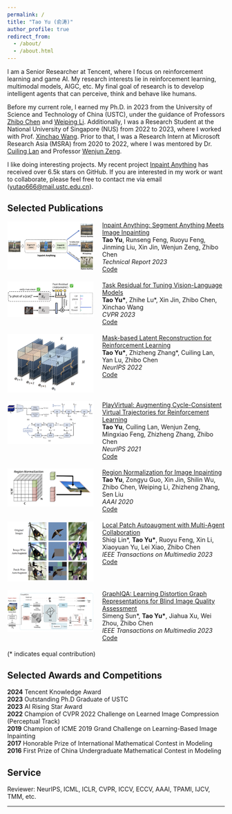 ```yaml
---
permalink: /
title: "Tao Yu (俞涛)"
author_profile: true
redirect_from: 
  - /about/
  - /about.html
---
```


I am a Senior Researcher at Tencent, where I focus on reinforcement learning and game AI. My research interests lie in reinforcement learning, multimodal models, AIGC, etc. My final goal of research is to develop intelligent agents that can perceive, think and behave like humans.

Before my current role, I earned my Ph.D. in 2023 from the University of Science and Technology of China (USTC), under the guidance of Professors [Zhibo Chen](https://faculty.ustc.edu.cn/chenzhibo/) and [Weiping Li](https://ieeexplore.ieee.org/author/37349978300). Additionally, I was a Research Student at the National University of Singapore (NUS) from 2022 to 2023, where I worked with Prof. [Xinchao Wang](https://sites.google.com/site/sitexinchaowang/). Prior to that, I was a Research Intern at Microsoft Research Asia (MSRA) from 2020 to 2022, where I was mentored by Dr. [Cuiling Lan](https://www.microsoft.com/en-us/research/people/culan/) and Professor [Wenjun Zeng](https://www.eitech.edu.cn/?p=leader-Wenjun%20Zeng&tid=19&lang=en).

I like doing interesting projects. My recent project [Inpaint Anything](https://github.com/geekyutao/inpaint-anything) has received over 6.5k stars on GitHub. If you are interested in my work or want to collaborate, please feel free to contact me via email (yutao666@mail.ustc.edu.cn).


Selected Publications
------
<div class="publication" style="display: flex; align-items: flex-start; margin-bottom: 20px;">
  <img src="../images/inpaint-anything.png" alt="Paper Image 1" style="max-width: 200px; height: auto; margin-right: 20px;">
  <div class="publication-details">
    <a href="https://arxiv.org/pdf/2304.06790">Inpaint Anything: Segment Anything Meets Image Inpainting</a><br>
    <b>Tao Yu</b>, Runseng Feng, Ruoyu Feng, Jinming Liu, Xin Jin, Wenjun Zeng, Zhibo Chen <br>
    <em>Technical Report 2023</em> <br>
    <a href="https://github.com/geekyutao/Inpaint-Anything">Code</a>
  </div>
</div>

<div class="publication" style="display: flex; align-items: flex-start; margin-bottom: 20px;">
  <img src="../images/taskres.png" alt="Paper Image 2" style="max-width: 200px; height: auto; margin-right: 20px;">
  <div class="publication-details">
    <a href="https://arxiv.org/pdf/2211.10277">Task Residual for Tuning Vision-Language Models</a><br>
    <b>Tao Yu*</b>, Zhihe Lu*, Xin Jin, Zhibo Chen, Xinchao Wang <br>
    <em>CVPR 2023</em> <br>
    <a href="https://github.com/geekyutao/TaskRes">Code</a>
  </div>
</div>

<div class="publication" style="display: flex; align-items: flex-start; margin-bottom: 20px;">
  <img src="../images/mlr.png" alt="Paper Image 2" style="max-width: 200px; height: auto; margin-right: 20px;">
  <div class="publication-details">
    <a href="https://arxiv.org/pdf/2201.12096">Mask-based Latent Reconstruction for Reinforcement Learning</a><br>
    <b>Tao Yu*</b>, Zhizheng Zhang*, Cuiling Lan, Yan Lu, Zhibo Chen <br>
    <em>NeurIPS 2022</em> <br>
    <a href="https://github.com/microsoft/Mask-based-Latent-Reconstruction">Code</a>
  </div>
</div>

<div class="publication" style="display: flex; align-items: flex-start; margin-bottom: 20px;">
  <img src="../images/playvirtual.png" alt="Paper Image 2" style="max-width: 200px; height: auto; margin-right: 20px;">
  <div class="publication-details">
    <a href="https://arxiv.org/pdf/2106.04152">PlayVirtual: Augmenting Cycle-Consistent Virtual Trajectories for Reinforcement Learning</a><br>
    <b>Tao Yu</b>, Cuiling Lan, Wenjun Zeng, Mingxiao Feng, Zhizheng Zhang, Zhibo Chen <br>
    <em>NeurIPS 2021</em> <br>
    <a href="https://github.com/microsoft/PlayVirtual">Code</a>
  </div>
</div>

<div class="publication" style="display: flex; align-items: flex-start; margin-bottom: 20px;">
  <img src="../images/rn.png" alt="Paper Image 2" style="max-width: 200px; height: auto; margin-right: 20px;">
  <div class="publication-details">
    <a href="https://arxiv.org/pdf/1911.10375">Region Normalization for Image Inpainting</a><br>
    <b>Tao Yu</b>, Zongyu Guo, Xin Jin, Shilin Wu, Zhibo Chen, Weiping Li, Zhizheng Zhang, Sen Liu <br>
    <em>AAAI 2020</em> <br>
    <a href="https://github.com/geekyutao/RN">Code</a>
  </div>
</div>

<div class="publication" style="display: flex; align-items: flex-start; margin-bottom: 20px;">
  <img src="../images/paa.png" alt="Paper Image 2" style="max-width: 200px; height: auto; margin-right: 20px;">
  <div class="publication-details">
    <a href="https://arxiv.org/pdf/2103.11099">Local Patch Autoaugment with Multi-Agent Collaboration</a><br>
    Shiqi Lin*, <b>Tao Yu*</b>, Ruoyu Feng, Xin Li, Xiaoyuan Yu, Lei Xiao, Zhibo Chen <br>
    <em>IEEE Transactions on Multimedia 2023</em> <br>
    <a href="https://github.com/LinShiqi047/PatchAutoAugment">Code</a>
  </div>
</div>

<div class="publication" style="display: flex; align-items: flex-start; margin-bottom: 20px;">
  <img src="../images/graphiqa.png" alt="Paper Image 2" style="max-width: 200px; height: auto; margin-right: 20px;">
  <div class="publication-details">
    <a href="https://arxiv.org/pdf/2103.07666">GraphIQA: Learning Distortion Graph Representations for Blind Image Quality Assessment</a><br>
    Simeng Sun*, <b>Tao Yu*</b>, Jiahua Xu, Wei Zhou, Zhibo Chen <br>
    <em>IEEE Transactions on Multimedia 2023</em> <br>
    <a href="https://github.com/geekyutao/GraphIQA">Code</a>
  </div>
</div>
(* indicates equal contribution)

Selected Awards and Competitions
------
<ul style="list-style-type: none; padding: 0;">
  <li><strong>2024</strong>   Tencent Knowledge Award</li>
  <li><strong>2023</strong>   Outstanding Ph.D Graduate of USTC</li>
  <li><strong>2023</strong>   AI Rising Star Award</li>
  <li><strong>2022</strong>   Champion of CVPR 2022 Challenge on Learned Image Compression (Perceptual Track)</li>
  <li><strong>2019</strong>   Champion of ICME 2019 Grand Challenge on Learning-Based Image Inpainting</li>
  <li><strong>2017</strong>   Honorable Prize of International Mathematical Contest in Modeling</li>
  <li><strong>2016</strong>   First Prize of China Undergraduate Mathematical Contest in Modeling</li>
</ul>

Service
------
Reviewer: NeurIPS, ICML, ICLR, CVPR, ICCV, ECCV, AAAI, TPAMI, IJCV, TMM, etc.

------
<!-- ClustrMaps Embed Code -->
<div style="text-align: center; margin-top: 20px;">
  <div id="clustrmaps-container" style="display: inline-block; width: 300px; height: 200px; overflow: hidden;">
    <script type="text/javascript" id="clustrmaps" src="//clustrmaps.com/map_v2.js?d=QQILTdW3qmmECKaOlJfnIkG7sCpE_xNVeL1pu10oBUw&cl=ffffff&w=a"></script>
  </div>
</div>
